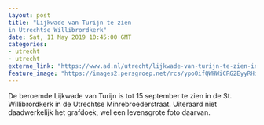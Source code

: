 ```yaml
---
layout: post
title: "Lijkwade van Turijn te zien 
in Utrechtse Willibrordkerk"
date: Sat, 11 May 2019 10:45:00 GMT
categories: 
- utrecht 
- utrecht 
externe_link: "https://www.ad.nl/utrecht/lijkwade-van-turijn-te-zien-in-utrechtse-willibrordkerk~a76e8e8b/"
feature_image: "https://images2.persgroep.net/rcs/ypo0ifQWHWiCRG2EyyRHi8yVRJU/diocontent/105039033/_fitwidth/400/?appId=21791a8992982cd8da851550a453bd7f&quality=0.7"
---
```


De beroemde Lijkwade van Turijn is tot 15 september te zien in de St. Willibrordkerk in de Utrechtse Minrebroederstraat. Uiteraard niet daadwerkelijk het grafdoek, wel een levensgrote foto daarvan.
